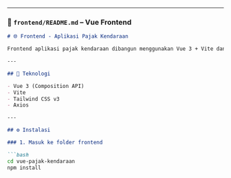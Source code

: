 
---

### 📁 `frontend/README.md` – Vue Frontend

```md
# 🌐 Frontend - Aplikasi Pajak Kendaraan

Frontend aplikasi pajak kendaraan dibangun menggunakan Vue 3 + Vite dan Tailwind CSS.

---

## 🔧 Teknologi

- Vue 3 (Composition API)
- Vite
- Tailwind CSS v3
- Axios

---

## ⚙️ Instalasi

### 1. Masuk ke folder frontend

```bash
cd vue-pajak-kendaraan
npm install
